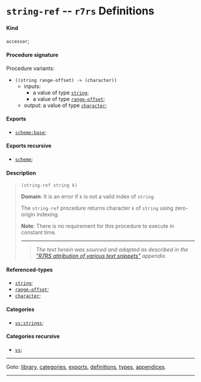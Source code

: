 

<a id='definition__r7rs__string-ref'></a>

# `string-ref` -- `r7rs` Definitions


<a id='definition__r7rs__string-ref__kind'></a>

#### Kind

`accessor`;


<a id='definition__r7rs__string-ref__procedure-signature'></a>

#### Procedure signature

Procedure variants:
 * `((string range-offset) -> (character))`
   * inputs:
     * a value of type [`string`](../../r7rs/types/string.md#type__r7rs__string);
     * a value of type [`range-offset`](../../r7rs/types/range-offset.md#type__r7rs__range-offset);
   * output: a value of type [`character`](../../r7rs/types/character.md#type__r7rs__character);


<a id='definition__r7rs__string-ref__exports'></a>

#### Exports

 * [`scheme:base`](../../r7rs/exports/scheme_3a_base.md#export__r7rs__scheme_3a_base);


<a id='definition__r7rs__string-ref__exports-recursive'></a>

#### Exports recursive

 * [`scheme`](../../r7rs/exports/scheme.md#export__r7rs__scheme);


<a id='definition__r7rs__string-ref__description'></a>

#### Description

> ````
> (string-ref string k)
> ````
> 
> 
> **Domain**:  It is an error if `k` is not a valid index of `string`.
> 
> The `string-ref` procedure returns character `k` of `string` using zero-origin indexing.
> 
> 
> **Note**:  There is no requirement for this procedure to execute in constant time.
> 
> 
> ----
> > *The text herein was sourced and adapted as described in the ["R7RS attribution of various text snippets"](../../r7rs/appendices/attribution.md#appendix__r7rs__attribution) appendix.*


<a id='definition__r7rs__string-ref__referenced-types'></a>

#### Referenced-types

 * [`string`](../../r7rs/types/string.md#type__r7rs__string);
 * [`range-offset`](../../r7rs/types/range-offset.md#type__r7rs__range-offset);
 * [`character`](../../r7rs/types/character.md#type__r7rs__character);


<a id='definition__r7rs__string-ref__categories'></a>

#### Categories

 * [`vs:strings`](../../r7rs/categories/vs_3a_strings.md#category__r7rs__vs_3a_strings);


<a id='definition__r7rs__string-ref__categories-recursive'></a>

#### Categories recursive

 * [`vs`](../../r7rs/categories/vs.md#category__r7rs__vs);

----

Goto: [library](../../r7rs/_index.md#library__r7rs), [categories](../../r7rs/categories/_index.md#toc__r7rs__categories), [exports](../../r7rs/exports/_index.md#toc__r7rs__exports), [definitions](../../r7rs/definitions/_index.md#toc__r7rs__definitions), [types](../../r7rs/types/_index.md#toc__r7rs__types), [appendices](../../r7rs/appendices/_index.md#toc__r7rs__appendices).

----

